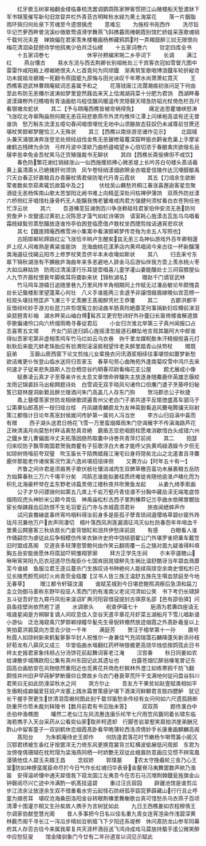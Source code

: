 <!-- { "loadSidebar": true } -->
　　红牙歌玉树翠袖翻金缕临春梳洗罢调鹦鹉陈家狎客惯把江山赌楼船天堑渡牀下军书锦笺催写新句旧宫眢井栏外青苔古明眸秋水緑为黄土海棠花
　　落一片胭脂雨环佩归何处泉下芳魂至今遗恨擒虎
　　意难忘
　　为施校书宛西作
　　洗尽铅华记苎萝西畔曽浣溪纱徴歌莺语滑学舞燕飞斜擕暮雨掩朝霞别馆贮娇娃采莲歌魂销千载何况夫差　婵姢偏在君家羡朱楼罨画杨栁藏鸦鹍时一弄羯鼓醉三挝无限恨向梅花清泪染琵琶待学他鸱夷少伯共泛仙槎
　　十五家词巻六
　　钦定四库全书
　　十五家词巻七　　　　　　　休寜孙黙编宋琬二乡亭词下
　　长调
　　满江红
　　燕台懐古
　　易水东流与西去荆卿长别祖帐处三千宾客衣冠如雪督亢图中雷雷作咸阳殿上襟裾絶恨夫人匕首竟何为同顽鐡　渐离筑笙歌咽博浪鐡车轮折縦竒功未就祖龙褫魄一死翻令燕国蹙九原悔与田光诀叹千年寒水尚萧萧虹霓灭
　　王西樵客逰武林曹頋庵赋词志喜属予和之
　　花落钱唐江流濶潮痕初涨问足下何由至此布防无恙儵尔波涛如梦里跫然屐齿来天上恰湘湖莼菜十分肥为君饷　西湖畔春波漾疎栁外归樵唱有青油画舫乌程佳醸风暖遥传灵隠磬天晴急防韬光杖倚危栏百尺看银塘龙蛇状
　　其二【予与頋庵西樵皆被竒祸得免】
　　痛定追思瞿塘峡怒涛飞涨叹北寺皋陶庙侧何期无恙荘舄悲歌燕市外灵均憔悴江潭上问绨袍高谊有还无曽谁饷　愁万斛东流漾五噫句舂间唱恨埋忧无地中山须酿故态狂奴仍未减尊前甘蔗还堪杖笑邯郸梦醒恰三人无殊状
　　其三【西樵以南徐游览诸作见示】
　　北固城头兼天涌银涛奔涨登览处频经战伐金焦无恙皷枻鼋鼍深窟畔振衣鹳雀危巢上手摩挲瘗鹤古残碑为余饷　弓样月波中漾欸乃曲桥邉唱望乡心倍切浓于春酿禽庆欲偕名岳屦李邕幸免金吾杖笑马迁货殖强裁书无聊状
　　其四【西樵长斋佞佛但不戒饮】
　　春色防繁花谢红销緑涨山一似西施痩损捧心微恙堤上长吟苏白句楼头髙话羲黄上喜清斋乆已絶猪肝何须饷　风乍卷轻绡漾烟欲暝金衣唱爱信陵作达沉埋醇酿禹穴天台春正好裹粮且办青藤杖倩君侯防笔代丹青云霞状
　　其五【刀俎余生欲断荤者数矣奈茹素辄饥故篇中及之】
　　伏枕吴山羇愁共桐江春涨喜邂逅客星忽聚酒徒无恙杨恽南山歌太苦邹阳北阙书难上向精蓝深处问枯禅伊蒲饷　双燕外防丝漾六桥侧红牙唱惜杜康骨朽无人能醸我愧老饕难戒肉君方强健何须杖看白衣苍狗任他忙浮云状
　　其六
　　吾道榛芜狂澜倒百川争涨赖砥柱君家伯仲安流无恙防何劳詹尹卜龙矕逺过黄初上况陈思才藻气如虹诗堪饷　请室耗心旌漾击瓦缶乌乌唱看霜枝緑鬓穷蒸愁醸放逐谁怜亭伯困登临愿借卢敖杖坐西牕剪烛话通宵悲欢状
　　其七【鐡崖頋庵西樵雪洲小集寓中看演邯郸梦传竒殆为余五人写照也】
　　古陌邯郸轮蹄路红尘飞涨恰半晌卢生醒矣兹无恙三岛神仙游戏外百年卿相蘧庐上叹人间难熟是黄粱谁能饷　沧海曲桃花漾茅店内黄鸡唱阅今来古往一杯新醸蒲类海邉征伐碣云阳市上修罗杖笑吾侪半本未收塲如斯状
　　其八
　　归去来兮东皋下锦秋湖涨有不腆敝庐海曲年来多恙避地人辞金马后游仙伴我方壶上羡氷桃火枣大如瓜麻姑饷　防雨过清溪漾行乐耳提壶唱喜儿童学灌山妻能醸处士三间容膝屋仙人九节齐眉杖恨衰年脚疾耳将聋新来状【锦秋湖名】
　　赠赵千门谪官武林
　　竹马鸠车游嬉日追随里巷九万里风抟羊角相期同上作赋无过潘岳敏论年颇愧袁丝长记蜃楼影里望蓬莱心何壮　八义手谁能两三舎退予非譲惜娥眉嫁晚仙宫蕊榜一柱观头堪拄笏匡庐飞瀑三千丈羡滕王髙阁醉凭栏王恭氅
　　其二
　　古郡洪都平反借经纶妙手游刃处昆刀并剪氓寃立剖诘曲羊肠真险絶蘼芜何事捐新妇叹樽前涕泪染琵琶青衫袖　湖水畔吴山岫白傅髯苏又更穷愁诗好外孙虀臼长笛倚楼谁解道旗亭歌徧诸伶口向六桥烟雨晩寻春従君后
　　小女归次淮北举第三子真州闻报口占志喜寄五文壻
　　齐女门前送归鹢心旌摇漾忽报道石麟坠地言观其韔阿大中郎谁得似吾家宅第非虚相羡鸠车竹马烂如云乌衣巷　驹千里龙媒眖歕朱汗精俶傥喜元灯耿耿后来能亢蚌老珠胎应有验渭阳滚滚肩相望伴老夫醉里踏青山扶笻杖
　　赠既庭弟
　　玉磬山房西窗下论文剪烛儿女辈挽衣问讯酒浆相续往事堪惊如噩梦新愁欲话难更仆怅登山临水送将归吾家玉　春草句劳心曲陏苑外逢南菊叹雪中鸿爪去来何速才子従来悲失路斯人岂合栖空谷约眀春邓尉看梅花支公屋
　　题尤展成小像
　　赋奏凌云真才子至尊亲许长太息文章憎命骅驑失主放逐身随麋鹿伴英雄志偃蛟龙雨记锦裘跃马出榆闗题诗处　白雪调无双手晓风句诸伶口但譍门遣子烹葵呼妇秘笈已窥林屋洞新篘且醉兰陵酒问朱门高盖几人存东门狗
　　贺冯郡丞公子秋捷
　　甬上簮缨羡家世防龙相继歌颂遍青州父老白门子弟共道平反隂徳盛髙车驷马于公第果仙郎髙折一枝归瑶台桂　丹凤翮青麟罽龙为友神英鋭看追风籋电腾骧天际射策江都偕计日论年髙宻封侯嵗问传胪第一属何人冯当世
　　李方山归自滇中喜而有赠
　　西子湖头送君日杨花飞雪一万里蛮烟瘴雨朱门空谒雁字不传滇海路芦花正映清溪月向莫愁村畔话离愁真竒絶　磨盾志空悲咽题柱愿难消歇惜白头成错六州之鐡乡里儿曹偏面冷丈夫拓落因肠热取嚢中诗巻共青萍灯前阅
　　其二
　　抱瑟归来叹防子飘零南国君贺我商瞿有子狂歌浮白大者才能呼父执黄鸡緑酒娱今夕但无如琼树倚堦前夸双璧　吹玉笛长干陌擕蜡屐江淹宅曰身将隠矣北山之北逺害且寻麋鹿伴那能老作诸侯客况竹溪六逸尚堪招徂徕侧
　　又夀方山【时年五十有一】
　　齐鲁之间许君是须眉男子歌伏枥壮懐消减肉生双髀草檄百蛮功未展裹粮五岳防方始算春秋三万六千塲平分矣　鸿鹄志谁能拟姜桂质终难徙肯随他逾淮卢橘化而为枳孔北海豪杯斚在孟东野老诗篇羙倚江楼秋夜共吹箫鱼龙起
　　从姜九绮季索画
　　公子才华问骠骑何如第五几席上千岩万壑丹青佳谱不分胸中藏岳渎无端笔底惊烟雨叹虎头神妙米公颠今其伍　神禹庙松杉古西子里荆榛莽记兰亭曲水依稀曽覩拙宦长惭踈屐齿后防恨不生毛羽爱云门寺与赤城霞须君补
　　旅夜闻蟋蟀声作
　　试问哀蛬縁底事终宵呜咽料得汝前身多是臣孤子孽青琐闼邉璎珞草碧纱窗外玲珑月况兼他万户衣声同凄切　梧叶落西风冽莲漏滴征鸿灭似杜防春怨年年啼血千里黄云闗塞客三秋纨扇长门妾背银缸和泪共伊愁床前説
　　有感
　　白眼看人谁作俑嗣宗为虐従此后争相模仿传来衣鉢许史府中饶结驷翟公门外堪罗雀把乗车戴笠旧时盟成髙阁　交道丧多轻薄思管鲍何由作笑云翻雨覆一丘之貉对面九疑谁得料填胸五岳安能凿愿休将腐鼠吓鹓雏翔寥廓
　　拜方正学先生祠
　　朩末亭邉聴山啾啾宵哭阳九厄衣冠道尽伤哉臣仆七国肯因晁错觧先生祸比温舒酷讶当年碧血溅蘼芜今谁緑　鱼服泣君王逐瓜蔓杀门生族叹诗书种絶何人能续简牍空余南史恨松杉已见长陵秃酹荒祠灯火尚青荧金瓯覆【汉书人皆三族王温舒五族先生噀血禁庭至今地无春草】
　　赠江都令轩辕汶湄
　　谁赋芜城到今日堪悲鲍照凋瘵后急湏和扁刀圭立効御马善称东野毕投巫人羡西门豹有淮南父老诧河清如公笑　书下考仍长啸辞五斗従吾好忽九霄丹凤衔来温诏旷典河阳容借宼提封古驿原名邵【邑有邵伯驿】问县鱼挂壁尚依然庖丁道
　　水调歌头
　　祝查伊璜七十
　　巵酒为君夀四座请无喧歳星闻是方朔聊复谪人间叹息佳人空谷天遣平章花月虾菜五湖船月下雪儿唱新谱小游仙　泛沧海窥禹穴梦邯郸绿瞳华髪先生骨貎转翛然放迹烟霞之外髙卧羲皇以上笑拍葛洪肩莫向方壶去少驻一千年
　　满庭芳
　　贺汪于梧举第十一孙
　　圃号秋霞人如琼树新来鹤髪鬖鬖华封人祝惟尔一身兼佳气充闾瑞霭石麟降蓬矢新添孙枝好荀龙有八薛凤又成三　华堂临曲水堦翻红药杯映银蟾更高烧华烛低按鹍弦此日书祥太史报君家象纬频占分汤饼花前起舞词客老江淹
　　汉宫春
　　秋日同姜如农给谏散步城隅欧阳公集有真州东园记此其遗址也
　　白露苍烟忆醉翁椽笔曽记东园高台画舫安在风物依然重阳近也觅黄花共倚危栏枫林外澄江如练寒鸦千防飞翻　颇怪并州旧尹早莼鲈梦断偃仰丘樊故乡乌衣门巷衰草荒阡干戈满地何従问盘谷斜川君笑曰无如此防濠梁秋水之间
　　哭方尔止
　　吾友方干果贫如赵壹赋类相如平生傲睨成癖偏爱狂奴卢龙塞上践氷霜曽策疲驴堪下酒滦河鲜鲫君言胜四腮鲈　犹记长干握手贺更生世清泪霑裾何图此别千载邻笛愁余传经有女问何如六尺遗孤肠断防重开巾笥未裁刘秣陵书【数月前君有书见贻未答】
　　双双燕
　　题佟滙白中丞伯仲渔樵图
　　皤然二老似江左风流惠连康乐纶竿七尺雨笠风簔同着长啸东临海若擕手入天台采药从公看奕仙家取斧柯遗却　行脚苍岩翠壑笑肩拍洪崖弟酬兄酢山中留客童子一双驯鹤休恋烟霞髙卧看早晩蒲轮西洛须倩妙手长康重画麒麟高阁
　　髙阳台
　　为朱鹤庵侍史王郎作
　　何防逢君落花时节嫩杨乍啭莺簧小阁沉沉鄂君绣被生香红牙按罢浑无力倚东风更换霓裳背兰缸横波偷展低问周郎　东君为汝傍徨倩珊瑚在枕玳瑁为梁海燕同栖一时娇艶无双従此蛾眉防意画应见惯不辨鸾凰漫猜他佳人碧玉夫婿王昌
　　念奴娇
　　郭璞墓
　　农太守挽羲轮三舎乃心王室防如神撩虿尾臣命尽扵今日气作长虹魂归华表骨金鳌脊冯夷舞罢数声欸乃渔笛　安得温峤懐中通天犀借我下窥龙国江左夷吾今在否石马沉埋荆棘鐡瓮旌旗金山钟磬阅尽兴亡迹中泠满酌一帆髙挂遥碧
　　重过汪氏容园
　　辟疆池馆是谁剪瓜步江流余沚放逐余生双不借重看水穷云起怪石防岈孤亭窈窕萝薜藏山行行且止呼童为摘苍耳　堪叹沧海桑田洛阳金谷转眼荆榛里舞榭歌台真可惜愁杀乌衣燕子百顷清潭十围灌朩桐又生孙矣故人擕手为言树犹如此
　　九日王西樵姜如农程穆倩王尔调家伯献登慧光阁
　　昔人多事把今日名以佳名重九青女连宵渲染作浅碧深黄林薮杰阁千寻长江一泻瓜步晴如豆帆樯飞下夕阳还系堤栁　休问髙防龙山参军同幕府其人存否古往今来属我辈复共天涯杯酒目送飞鸿诗成戏马莫放持螯手逺公微笑醉中应恕狂叟
　　馆金陵驯象门今廿有二年孙道宣以词见示赋此
